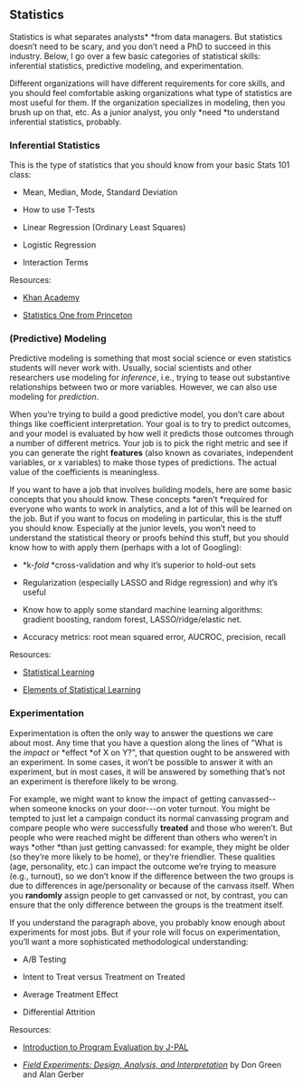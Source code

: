## Statistics

Statistics is what separates analysts* *from data managers. But statistics doesn’t need to be scary, and you don’t need a PhD to succeed in this industry. Below, I go over a few basic categories of statistical skills: inferential statistics, predictive modeling, and experimentation. 

Different organizations will have different requirements for core skills, and you should feel comfortable asking organizations what type of statistics are most useful for them. If the organization specializes in modeling, then you brush up on that, etc. As a junior analyst, you only *need *to understand inferential statistics, probably.

### Inferential Statistics

This is the type of statistics that you should know from your basic Stats 101 class:

* Mean, Median, Mode, Standard Deviation

* How to use T-Tests

* Linear Regression (Ordinary Least Squares)

* Logistic Regression

* Interaction Terms

Resources:

* [Khan Academy](https://www.khanacademy.org/math/probability)

* [Statistics One from Princeton](https://www.coursera.org/course/stats1)

### (Predictive) Modeling

Predictive modeling is something that most social science or even statistics students will never work with. Usually, social scientists and other researchers use modeling for *inference*, i.e., trying to tease out substantive relationships between two or more variables. However, we can also use modeling for *prediction*. 

When you’re trying to build a good predictive model, you don’t care about things like coefficient interpretation. Your goal is to try to predict outcomes, and your model is evaluated by how well it predicts those outcomes through a number of different metrics. Your job is to pick the right metric and see if you can generate the right **features** (also known as covariates, independent variables, or x variables) to make those types of predictions. The actual value of the coefficients is meaningless. 

If you want to have a job that involves building models, here are some basic concepts that you should know. These concepts *aren’t *required for everyone who wants to work in analytics, and a lot of this will be learned on the job. But if you want to focus on modeling in particular, this is the stuff you should know. Especially at the junior levels, you won’t need to understand the statistical theory or proofs behind this stuff, but you should know how to with apply them (perhaps with a lot of Googling):

* *k-*fold* *cross-validation and why it’s superior to hold-out sets

* Regularization (especially LASSO and Ridge regression) and why it’s useful

* Know how to apply some standard machine learning algorithms: gradient boosting, random forest, LASSO/ridge/elastic net.

* Accuracy metrics: root mean squared error, AUCROC, precision, recall

Resources:

* [Statistical Learning](http://online.stanford.edu/course/statistical-learning-winter-2014)

* [Elements of Statistical Learning](http://statweb.stanford.edu/~tibs/ElemStatLearn/)

### Experimentation

Experimentation is often the only way to answer the questions we care about most. Any time that you have a question along the lines of "What is the *impact* or *effect *of X on Y?", that question ought to be answered with an experiment. In some cases, it won’t be possible to answer it with an experiment, but in most cases, it will be answered by something that’s not an experiment is therefore likely to be wrong.

For example, we might want to know the impact of getting canvassed--when someone knocks on your door---on voter turnout. You might be tempted to just let a campaign conduct its normal canvassing program and compare people who were successfully **treated** and those who weren’t. But people who were reached might be different than others who weren’t in ways *other *than just getting canvassed: for example, they might be older (so they’re more likely to be home), or they’re friendlier. These qualities (age, personality, etc.) can impact the outcome we’re trying to measure (e.g., turnout), so we don’t know if the difference between the two groups is due to differences in age/personality or because of the canvass itself. When you **randomly** assign people to get canvassed or not, by contrast, you can ensure that the only difference between the groups is the treatment itself. 

If you understand the paragraph above, you probably know enough about experiments for most jobs. But if your role will focus on experimentation, you’ll want a more sophisticated methodological understanding:

* A/B Testing

* Intent to Treat versus Treatment on Treated

* Average Treatment Effect

* Differential Attrition

Resources:

* [Introduction to Program Evaluation by J-PAL](http://www.povertyactionlab.org/methodology/what-randomization)

* *[Field Experiments: Design, Analysis, and Interpretation](http://www.amazon.com/Field-Experiments-Design-Analysis-Interpretation/dp/0393979954)* by Don Green and Alan Gerber